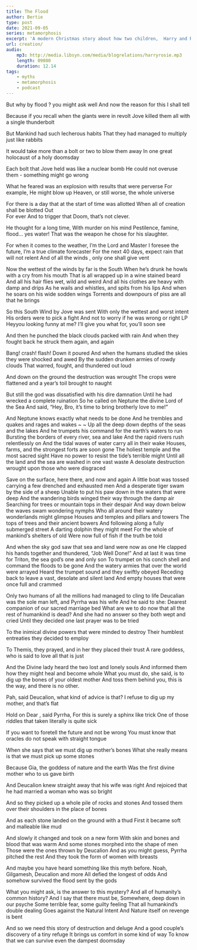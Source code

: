 ```yaml
---
title: The Flood
author: Bertie
type: post
date: 2021-09-05
series: metamorphosis
excerpt: 'A modern Christmas story about how two children,  Harry and Rosie tricked Santa'
url: creation/
audio:
    mp3: http://media.libsyn.com/media/blogrelations/harryrosie.mp3
    length: 09080
    duration: 12.14
tags: 
    - myths
    - metamorphosis
    - podcast
---
```


But why by flood ? you might ask well
And now the reason for this I shall tell 

Because if you recall when the giants were in revolt
Jove killed them all with a single thunderbolt

But Mankind had such lecherous habits
That they had managed to multiply just like rabbits

It would take more than a bolt or two to blow them   away
In one great holocaust of a holy doomsday


Each bolt that Jove held was like a nuclear bomb
He could not overuse them -  something might go wrong 

What he feared was an explosion with results that were perverse
For example, He might blow up Heaven, or still worse, the whole universe 

For there is a day that at the start of time was allotted
When all of creation shall be blotted 
Out  
For ever
And to trigger that Doom, that’s not clever.  

 
He thought for a long time, 
With murder on his mind
Pestilence, famine, flood… yes water!
That was the weapon he chose for his slaughter. 

For when it comes to the weather, I’m the Lord and Master
I foresee the future,  I’m a true climate forecaster 
For the next 40 days,  expect rain that will not relent
And of all the winds , only one shall  give vent


Now the wettest of the winds by far is the South
When he’s drunk he howls with a cry from his mouth
That is all wrapped up in a wine stained beard
And all his hair flies wet, wild and weird
And all  his clothes are  heavy with damp and drips
As he wails and whistles, and spits from his lips
And when he soars on his wide sodden wings
Torrents and downpours of piss are all that he brings

So this South Wind by Jove was sent
With only the wettest and worst intent
His orders were to pick a fight
And not to worry if he was wrong or right
LP
Heyyou looking funny at me?
I’ll give you what for, you’ll soon see

And then he punched  the black clouds packed with rain
And when they fought back he struck them again, and again

Bang!  crash!  flash!  Down it poured 
And when  the humans studied the skies they were shocked and awed 
By the sudden drunken  armies of rowdy clouds 
That warred, fought, and thundered out loud

And down on the ground the destruction was wrought
The crops were flattened and a year’s toil brought to naught

But still the god was dissatisfied with his dire damnation
Until he had wrecked a complete ruination
So he called on Neptune the divine Lord of the Sea
And said, “Hey, Bro, it’s time to bring brotherly love to me!”

And Neptune knows exactly what needs to be done
And he trembles and quakes and rages and wakes ~
~ Up all the deep down depths of the seas and the lakes
And he trumpets his command for the earth’s waters to run
Bursting the borders of every  river, sea and lake
And the rapid rivers rush relentlessly on
And the tidal waves of water carry all in their wake
Houses, farms, and the strongest forts are soon gone
The holiest temple and the most sacred sight
Have no power to resist the tide’s terrible might
Until all the land and the sea are washed in one vast waste
A desolate destruction wrought upon those who were disgraced

Save on the surface,  here there,  and now and again
A little boat was tossed carrying a few drenched and exhausted men
And a desperate tiger swam by the side of a sheep
Unable to put his paw down in the waters that were deep
And the wandering birds winged their way through the damp air
Searching for trees or mountain tops in their despair
And way down below the waves swam wondering nymphs
Who all around their watery wonderlands might glimpse 
Houses and temples and pillars and towers
The tops of trees and their ancient bowers 
And following along a fully submerged street
A darting dolphin they might meet 
For the whole of mankind’s shelters of old
Were now full of fish if the truth be told

And when the sky god saw that sea and land were now as one
He clapped his hands together and thundered, “Job Well Done!”
And at last it was time for Triton,  the sea god’s one and only son
To trumpet on his conch shell and command the floods to be gone
And the watery armies that over the world were arrayed
Heard the trumpet sound and they swiftly obeyed
Receding back to leave a vast, desolate and silent land
And empty houses that were once full and crammed

Only two humans of all the millions had managed to cling to life
Deucalian was the sole man left, and Pyrrha was his wife
And he said to she: Dearest companion of our sacred marriage bed
What are we to do now that all the rest of humankind is dead?
And she had no answer so they both wept and cried
Until they decided one last prayer was to be tried

To the inimical divine powers that were minded to destroy
Their humblest entreaties they decided to employ

To Themis, they prayed, and in her they placed their trust
A rare goddess, who is said to love all that is just

And the Divine lady heard the two lost and lonely souls 
And informed them how they might heal and become whole 
What you must do, she said, is to dig up the bones of your oldest mother
And toss them behind you, this is the way, and there is no other.

Pah, said Deucalion, what kind of advice is that?
I refuse to dig up my  mother, and that’s flat

Hold on Dear , said Pyrrha,  For this is surely a sphinx like trick
One of those riddles that taken literally is quite sick

If you want to foretell the future and not be wrong
You must know that oracles do not speak with straight tongue

When she says that we must dig up mother’s bones
What she really means is that we must pick up some stones

Because Gia, the goddess of nature and the earth
Was the first divine mother who to us gave birth

And Deucalion knew straight away that his wife was right
And rejoiced that he had married a woman who was so bright

And so they picked up a whole pile of  rocks and stones
And tossed them over their shoulders in the place of bones

And as each stone landed on the ground with a thud
First it became soft and malleable like mud

And slowly it changed and took on a new form
With skin and bones and blood that was warm
And some stones morphed into the shape of  men
Those were the ones  thrown by Deucalion
And as you might guess, Pyrrha pitched the rest
And they  took the form of women with breasts

And maybe you have heard something like this myth before. 
Noah, Gilgamesh, Deucalion  and more
All defied the longest of odds
And somehow survived the flood sent by the gods

What you might ask, is the answer to this mystery?
And all of humanity’s common history?
And I say that there must be, 
Somewhere, deep down in our psyche
Some terrible fear, some guilty feeling
That all humankind’s double dealing
Goes against  the Natural Intent
And Nature itself on revenge is bent

And so we need this story of destruction and deluge 
And a good couple’s discovery of a tiny refuge
It brings us comfort in some kind of way
To know that we can survive even the dampest doomsday



